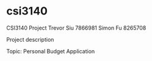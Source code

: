# csi3140
CSI3140 Project
Trevor Siu 7866981
Simon Fu 8265708

Project description

Topic:
Personal Budget Application
